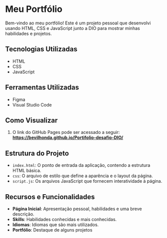 # Meu Portfólio

Bem-vindo ao meu portfólio! Este é um projeto pessoal que desenvolvi usando HTML, CSS e JavaScript junto a DIO para mostrar minhas habilidades e projetos.

## Tecnologias Utilizadas

- HTML
- CSS
- JavaScript

## Ferramentas Utilizadas
- Figma
- Visual Studio Code

## Como Visualizar

1. O link do GitHub Pages pode ser acessado a seguir: **https://bevilhonda.github.io/Portifolio-desafio-DIO/**


## Estrutura do Projeto

- `index.html`: O ponto de entrada da aplicação, contendo a estrutura HTML básica.
- `css`: O arquivo de estilo que define a aparência e o layout da página.
- `script.js`: Os arquivos JavaScript que fornecem interatividade à página.

## Recursos e Funcionalidades

- **Página Inicial**: Apresentação pessoal, habilidades e uma breve descrição.
- **Skills**: Habilidades conhecidas e mais conhecidas.
- **Idiomas**: Idiomas que são mais utilizados.
- **Portfólio**: Destaque de alguns projetos 

